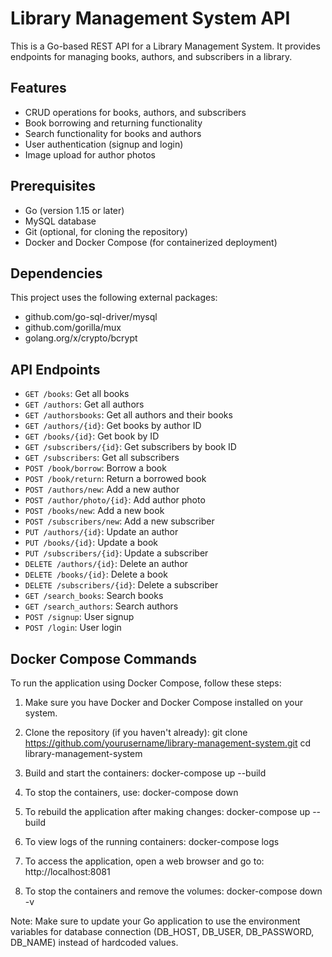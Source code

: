 # Library Management System API

This is a Go-based REST API for a Library Management System. It provides endpoints for managing books, authors, and subscribers in a library.

## Features

- CRUD operations for books, authors, and subscribers
- Book borrowing and returning functionality
- Search functionality for books and authors
- User authentication (signup and login)
- Image upload for author photos


## Prerequisites

- Go (version 1.15 or later)
- MySQL database
- Git (optional, for cloning the repository)
- Docker and Docker Compose (for containerized deployment)

## Dependencies

This project uses the following external packages:

- github.com/go-sql-driver/mysql
- github.com/gorilla/mux
- golang.org/x/crypto/bcrypt


## API Endpoints

- `GET /books`: Get all books
- `GET /authors`: Get all authors
- `GET /authorsbooks`: Get all authors and their books
- `GET /authors/{id}`: Get books by author ID
- `GET /books/{id}`: Get book by ID
- `GET /subscribers/{id}`: Get subscribers by book ID
- `GET /subscribers`: Get all subscribers
- `POST /book/borrow`: Borrow a book
- `POST /book/return`: Return a borrowed book
- `POST /authors/new`: Add a new author
- `POST /author/photo/{id}`: Add author photo
- `POST /books/new`: Add a new book
- `POST /subscribers/new`: Add a new subscriber
- `PUT /authors/{id}`: Update an author
- `PUT /books/{id}`: Update a book
- `PUT /subscribers/{id}`: Update a subscriber
- `DELETE /authors/{id}`: Delete an author
- `DELETE /books/{id}`: Delete a book
- `DELETE /subscribers/{id}`: Delete a subscriber
- `GET /search_books`: Search books
- `GET /search_authors`: Search authors
- `POST /signup`: User signup
- `POST /login`: User login

## Docker Compose Commands

To run the application using Docker Compose, follow these steps:

1. Make sure you have Docker and Docker Compose installed on your system.

2. Clone the repository (if you haven't already):
git clone https://github.com/yourusername/library-management-system.git
cd library-management-system

3. Build and start the containers:
docker-compose up --build

4. To stop the containers, use:
docker-compose down

5. To rebuild the application after making changes:
docker-compose up --build

6. To view logs of the running containers:
docker-compose logs

7. To access the application, open a web browser and go to:
http://localhost:8081

8. To stop the containers and remove the volumes:
docker-compose down -v

Note: Make sure to update your Go application to use the environment variables for database connection (DB_HOST, DB_USER, DB_PASSWORD, DB_NAME) instead of hardcoded values.
